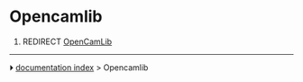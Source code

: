 # Opencamlib
1.  REDIRECT [OpenCamLib](OpenCamLib.md)



---
⏵ [documentation index](../README.md) > Opencamlib
